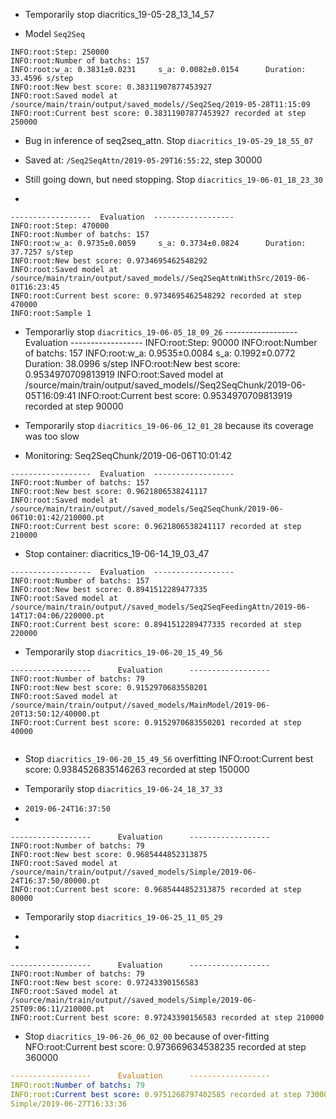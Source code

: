 - Temporarily stop diacritics_19-05-28_13_14_57
+ Model `Seq2Seq`

```buildoutcfg
INFO:root:Step: 250000
INFO:root:Number of batchs: 157
INFO:root:w_a: 0.3831±0.0231 	 s_a: 0.0082±0.0154 	 Duration: 33.4596 s/step
INFO:root:New best score: 0.38311907877453927
INFO:root:Saved model at /source/main/train/output/saved_models//Seq2Seq/2019-05-28T11:15:09
INFO:root:Current best score: 0.38311907877453927 recorded at step 250000

```

- Bug in inference of seq2seq_attn. Stop `diacritics_19-05-29_18_55_07`
+ Saved at: `/Seq2SeqAttn/2019-05-29T16:55:22`, step 30000

- Still going down, but need stopping. Stop `diacritics_19-06-01_18_23_30`
+ 
```buildoutcfg
------------------ 	Evaluation	------------------
INFO:root:Step: 470000
INFO:root:Number of batchs: 157
INFO:root:w_a: 0.9735±0.0059 	 s_a: 0.3734±0.0824 	 Duration: 37.7257 s/step
INFO:root:New best score: 0.9734695462548292
INFO:root:Saved model at /source/main/train/output/saved_models//Seq2SeqAttnWithSrc/2019-06-01T16:23:45
INFO:root:Current best score: 0.9734695462548292 recorded at step 470000
INFO:root:Sample 1 

```


- Temporarliy stop `diacritics_19-06-05_18_09_26`
------------------ 	Evaluation	------------------
INFO:root:Step: 90000
INFO:root:Number of batchs: 157
INFO:root:w_a: 0.9535±0.0084 	 s_a: 0.1992±0.0772 	 Duration: 38.0996 s/step
INFO:root:New best score: 0.9534970709813919
INFO:root:Saved model at /source/main/train/output/saved_models//Seq2SeqChunk/2019-06-05T16:09:41
INFO:root:Current best score: 0.9534970709813919 recorded at step 90000


- Temporarily stop `diacritics_19-06-06_12_01_28` because its coverage was too slow
+ Monitoring: Seq2SeqChunk/2019-06-06T10:01:42
```buildoutcfg
------------------ 	Evaluation	------------------
INFO:root:Number of batchs: 157
INFO:root:New best score: 0.9621806538241117
INFO:root:Saved model at /source/main/train/output//saved_models/Seq2SeqChunk/2019-06-06T10:01:42/210000.pt
INFO:root:Current best score: 0.9621806538241117 recorded at step 210000

```


- Stop container: diacritics_19-06-14_19_03_47
```
------------------ 	Evaluation	------------------
INFO:root:Number of batchs: 157
INFO:root:New best score: 0.8941512289477335
INFO:root:Saved model at /source/main/train/output//saved_models/Seq2SeqFeedingAttn/2019-06-14T17:04:06/220000.pt
INFO:root:Current best score: 0.8941512289477335 recorded at step 220000

```
- Temporarily stop `diacritics_19-06-20_15_49_56`
```buildoutcfg
------------------      Evaluation      ------------------
INFO:root:Number of batchs: 79
INFO:root:New best score: 0.9152970683550201
INFO:root:Saved model at /source/main/train/output//saved_models/MainModel/2019-06-20T13:50:12/40000.pt
INFO:root:Current best score: 0.9152970683550201 recorded at step 40000


```

- Stop `diacritics_19-06-20_15_49_56` overfitting
INFO:root:Current best score: 0.9384526835146263 recorded at step 150000

- Temporarily stop `diacritics_19-06-24_18_37_33`
+ `2019-06-24T16:37:50`
+ 
```buildoutcfg
------------------      Evaluation      ------------------
INFO:root:Number of batchs: 79
INFO:root:New best score: 0.9685444852313875
INFO:root:Saved model at /source/main/train/output//saved_models/Simple/2019-06-24T16:37:50/80000.pt
INFO:root:Current best score: 0.9685444852313875 recorded at step 80000
```
- Temporarily stop `diacritics_19-06-25_11_05_29`
+ 
+
```buildoutcfg
------------------      Evaluation      ------------------
INFO:root:Number of batchs: 79
INFO:root:New best score: 0.97243390156583
INFO:root:Saved model at /source/main/train/output//saved_models/Simple/2019-06-25T09:06:11/210000.pt
INFO:root:Current best score: 0.97243390156583 recorded at step 210000

```

- Stop `diacritics_19-06-26_06_02_00` because of over-fitting
NFO:root:Current best score: 0.973669634538235 recorded at step 360000


```yaml
------------------      Evaluation      ------------------
INFO:root:Number of batchs: 79
INFO:root:Current best score: 0.9751268797402585 recorded at step 730000
Simple/2019-06-27T16:33:36
```
